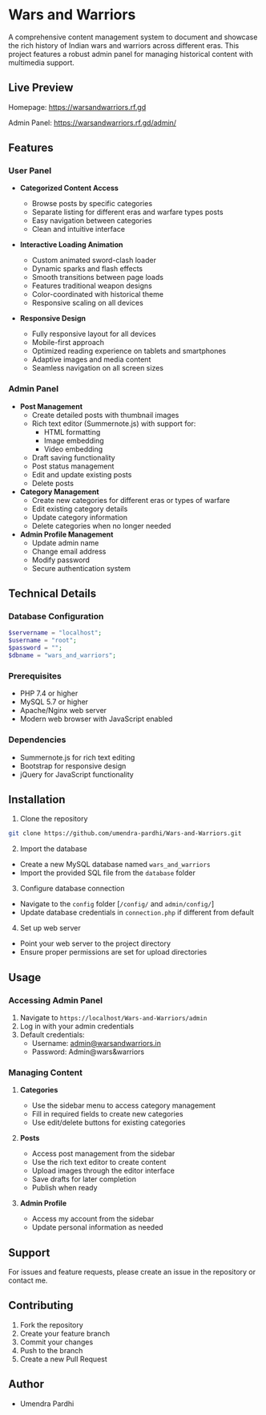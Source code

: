# Wars and Warriors

A comprehensive content management system to document and showcase the rich history of Indian wars and warriors across different eras. This project features a robust admin panel for managing historical content with multimedia support.

## Live Preview
Homepage: https://warsandwarriors.rf.gd

Admin Panel: https://warsandwarriors.rf.gd/admin/

## Features

### User Panel
- **Categorized Content Access**
  - Browse posts by specific categories
  - Separate listing for different eras and warfare types posts
  - Easy navigation between categories
  - Clean and intuitive interface

- **Interactive Loading Animation**
  - Custom animated sword-clash loader
  - Dynamic sparks and flash effects
  - Smooth transitions between page loads
  - Features traditional weapon designs
  - Color-coordinated with historical theme
  - Responsive scaling on all devices

- **Responsive Design**
  - Fully responsive layout for all devices
  - Mobile-first approach
  - Optimized reading experience on tablets and smartphones
  - Adaptive images and media content
  - Seamless navigation on all screen sizes

### Admin Panel

- **Post Management**
  - Create detailed posts with thumbnail images
  - Rich text editor (Summernote.js) with support for:
    - HTML formatting
    - Image embedding
    - Video embedding
  - Draft saving functionality
  - Post status management
  - Edit and update existing posts
  - Delete posts
- **Category Management**
  - Create new categories for different eras or types of warfare
  - Edit existing category details
  - Update category information
  - Delete categories when no longer needed
- **Admin Profile Management**
  - Update admin name
  - Change email address
  - Modify password
  - Secure authentication system

## Technical Details

### Database Configuration
```php
$servername = "localhost";
$username = "root";
$password = "";
$dbname = "wars_and_warriors";
```

### Prerequisites
- PHP 7.4 or higher
- MySQL 5.7 or higher
- Apache/Nginx web server
- Modern web browser with JavaScript enabled

### Dependencies
- Summernote.js for rich text editing
- Bootstrap for responsive design
- jQuery for JavaScript functionality

## Installation

1. Clone the repository
```bash
git clone https://github.com/umendra-pardhi/Wars-and-Warriors.git
```

2. Import the database
- Create a new MySQL database named `wars_and_warriors`
- Import the provided SQL file from the `database` folder

3. Configure database connection
- Navigate to the `config` folder [`/config/` and `admin/config/`]
- Update database credentials in `connection.php` if different from default

4. Set up web server
- Point your web server to the project directory
- Ensure proper permissions are set for upload directories

## Usage

### Accessing Admin Panel
1. Navigate to `https://localhost/Wars-and-Warriors/admin`
2. Log in with your admin credentials
3. Default credentials:
   - Username: admin@warsandwarriors.in
   - Password: Admin@wars&warriors
   
### Managing Content
1. **Categories**
   - Use the sidebar menu to access category management
   - Fill in required fields to create new categories
   - Use edit/delete buttons for existing categories

2. **Posts**
   - Access post management from the sidebar
   - Use the rich text editor to create content
   - Upload images through the editor interface
   - Save drafts for later completion
   - Publish when ready

3. **Admin Profile**
   - Access my account from the sidebar
   - Update personal information as needed

## Support
For issues and feature requests, please create an issue in the repository or contact me.

## Contributing
1. Fork the repository
2. Create your feature branch
3. Commit your changes
4. Push to the branch
5. Create a new Pull Request


## Author
- Umendra Pardhi